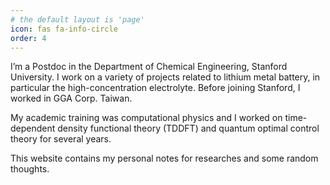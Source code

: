 ```yaml
---
# the default layout is 'page'
icon: fas fa-info-circle
order: 4
---
```


I’m a Postdoc in the Department of Chemical Engineering, Stanford University. I work on a variety of projects related to lithium metal battery, in particular the high-concentration electrolyte. Before joining Stanford, I worked in GGA Corp. Taiwan.

My academic training was computational physics and I worked on time-dependent density functional theory (TDDFT) and quantum optimal control theory for several years.

This website contains my personal notes for researches and some random thoughts. 
